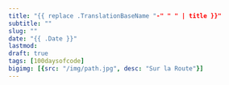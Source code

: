 ```yaml
---
title: "{{ replace .TranslationBaseName "-" " " | title }}"
subtitle: ""
slug: ""
date: "{{ .Date }}"
lastmod:
draft: true
tags: [100daysofcode]
bigimg: [{src: "/img/path.jpg", desc: "Sur la Route"}]
---
```


